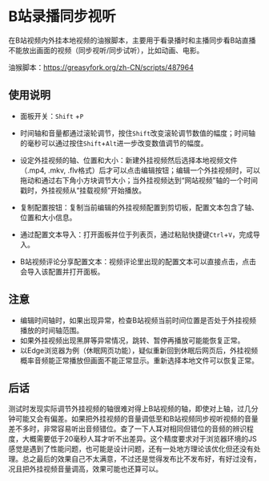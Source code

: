 # B站录播同步视听

在B站视频内外挂本地视频的油猴脚本，主要用于看录播时和主播同步看B站直播不能放出画面的视频（同步视听/同步试听），比如动画、电影。

油猴脚本：https://greasyfork.org/zh-CN/scripts/487964

## 使用说明

- 面板开关：`Shift` +`P`

- 时间轴和音量都通过滚轮调节，按住`Shift`改变滚轮调节数值的幅度；时间轴的毫秒可以通过按住`Shift`+`Alt`进一步改变数值调节的幅度。
- 设定外挂视频的轴、位置和大小：新建外挂视频然后选择本地视频文件（.mp4, .mkv, .flv格式）后才可以点击编辑按钮；编辑一个外挂视频时，可以拖动和通过右下角小方块调节大小；当外挂视频达到“网站视频”轴的一个时间戳时，外挂视频从“挂载视频”开始播放。
- 复制配置按钮：复制当前编辑的外挂视频配置到剪切板，配置文本包含了轴、位置和大小信息。
- 通过配置文本导入：打开面板并位于列表页，通过粘贴快捷键`Ctrl`+`V`，完成导入。
- B站视频评论分享配置文本：视频评论里出现的配置文本可以直接点击，点击会导入该配置并打开面板。

## 注意

- 编辑时间轴时，如果出现异常，检查B站视频当前时间位置是否处于外挂视频播放的时间轴范围。
- 如果外挂视频出现黑屏等异常情况，跳转、暂停再播放可能能恢复正常。
- 以Edge浏览器为例（休眠网页功能），疑似重新回到休眠后网页后，外挂视频概率音频能正常播放但画面不能正常显示。重新选择本地文件可以恢复正常。

## 后话

测试时发现实际调节外挂视频的轴很难对得上B站视频的轴，即使对上轴，过几分钟可能又会有偏差。如果把外挂视频的音量调低至和B站视频同步视听视频的音量差不多时，非常容易听出音频错位。查了一下人耳对相同但错位的音频的辨识程度，大概需要低于20毫秒人耳才听不出差异。这个精度要求对于浏览器环境的JS感觉是遇到了性能问题，也可能是设计问题，还有一处地方理论该优化但还没有处理。总之最后的效果自己不太满意，不过还是觉得发布比不发布好，有好过没有，况且把外挂视频音量调高，效果可能也还算可以。